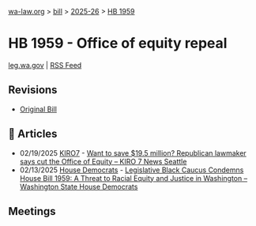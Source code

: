 [wa-law.org](/) > [bill](/bill/) > [2025-26](/bill/2025-26/) > [HB 1959](/bill/2025-26/hb/1959/)

# HB 1959 - Office of equity repeal
[leg.wa.gov](https://app.leg.wa.gov/billsummary?BillNumber=1959&Year=2025&Initiative=false) | [RSS Feed](./rss.xml)

## Revisions
* [Original Bill](1/)

## 📰 Articles
* 02/19/2025 [KIRO7](/org/kiro7/) - [Want to save $19.5 million? Republican lawmaker says cut the Office of Equity – KIRO 7 News Seattle](https://www.kiro7.com/news/local/want-save-195-million-republican-lawmaker-says-cut-office-equity/AXRFOQQIFRGQTF6JBAHUGYOH4U/#:~:text=House%20Bill%201959)
* 02/13/2025 [House Democrats](/org/house_democrats/) - [Legislative Black Caucus Condemns House Bill 1959: A Threat to Racial Equity and Justice in Washington – Washington State House Democrats](https://housedemocrats.wa.gov/blog/2025/02/13/washington-state-legislative-black-caucus-condemns-house-bill-1959-a-threat-to-racial-equity-and-justice-in-washington/#:~:text=House%20Bill%201959)

## Meetings